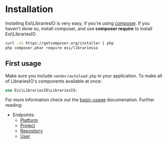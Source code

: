 # Installation

Installing Esi\LibrariesIO is very easy, if you're using [composer](http://getcomposer.com). 
If you haven't done so, install composer, and use **composer require** to install Esi\LibrariesIO.

```bash
curl -sS https://getcomposer.org/installer | php
php composer.phar require esi/librariesio
```

## First usage

Make sure you include `vendor/autoload.php` in your application. To make all of LibrariesIO's components available at once:

```php
use Esi\LibrariesIO\LibrariesIO;
```

For more information check out the [basic-usage](basic-usage.md) documenation. Further reading:

* Endpoints:
  * [Platform](platform.md)
  * [Project](project.md)
  * [Repository](repository.md)
  * [User](user.md)